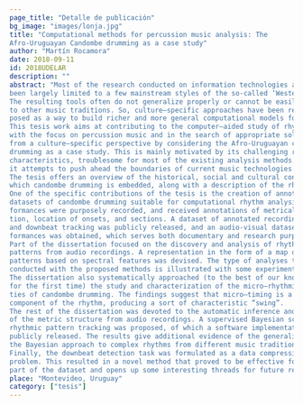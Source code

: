 ```yaml
---
page_title: "Detalle de publicación"
bg_image: "images/lonja.jpg" 
title: "Computational methods for percussion music analysis: The
Afro-Uruguayan Candombe drumming as a case study"  
author: "Martín Rocamora"  
date: 2018-09-11 
id: 2018UDELAR 
description: ""
abstract: "Most of the research conducted on information technologies applied to music has
been largely limited to a few mainstream styles of the so-called ‘Western’ music.
The resulting tools often do not generalize properly or cannot be easily extended
to other music traditions. So, culture–specific approaches have been recently pro-
posed as a way to build richer and more general computational models for music.
This tesis work aims at contributing to the computer–aided study of rhythm,
with the focus on percussion music and in the search of appropriate solutions
from a culture–specific perspective by considering the Afro-Uruguayan candombe
drumming as a case study. This is mainly motivated by its challenging rhythmic
characteristics, troublesome for most of the existing analysis methods. In this way,
it attempts to push ahead the boundaries of current music technologies.
The tesis offers an overview of the historical, social and cultural context in
which candombe drumming is embedded, along with a description of the rhythm.
One of the specific contributions of the tesis is the creation of annotated
datasets of candombe drumming suitable for computational rhythm analysis. Per-
formances were purposely recorded, and received annotations of metrical informa-
tion, location of onsets, and sections. A dataset of annotated recordings for beat
and downbeat tracking was publicly released, and an audio-visual dataset of per-
formances was obtained, which serves both documentary and research purposes.
Part of the dissertation focused on the discovery and analysis of rhythmic
patterns from audio recordings. A representation in the form of a map of rhythmic
patterns based on spectral features was devised. The type of analyses that can be
conducted with the proposed methods is illustrated with some experiments.
The dissertation also systematically approached (to the best of our knowledge,
for the first time) the study and characterization of the micro–rhythmical proper-
ties of candombe drumming. The findings suggest that micro–timing is a structural
component of the rhythm, producing a sort of characteristic “swing”.
The rest of the dissertation was devoted to the automatic inference and tracking
of the metric structure from audio recordings. A supervised Bayesian scheme for
rhythmic pattern tracking was proposed, of which a software implementation was
publicly released. The results give additional evidence of the generalizability of
the Bayesian approach to complex rhythms from different music traditions.
Finally, the downbeat detection task was formulated as a data compression
problem. This resulted in a novel method that proved to be effective for a large
part of the dataset and opens up some interesting threads for future research."
place: "Montevideo, Uruguay"  
category: ["tesis"] 
---
```

